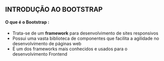 ## INTRODUÇÃO AO BOOTSTRAP



#### O que é o Bootstrap :

- Trata-se de um **framework** para desenvolvimento de sites responsivos 
- Possui uma vasta biblioteca de componentes que facilita a agilidade no desenvolvimento de páginas web
- É um dos frameworks mais conhecidos e usados para o desenvolvimento Frontend